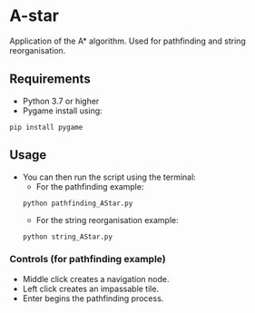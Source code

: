 # A-star
 Application of the A* algorithm. Used for pathfinding and string reorganisation.

## Requirements
- Python 3.7 or higher
- Pygame install using:
```
pip install pygame
```

## Usage
- You can then run the script using the terminal:
    - For the pathfinding example:
    ```
    python pathfinding_AStar.py
    ```
    - For the string reorganisation example:
    ```
    python string_AStar.py
    ```

### Controls (for pathfinding example)
- Middle click creates a navigation node.
- Left click creates an impassable tile.
- Enter begins the pathfinding process.